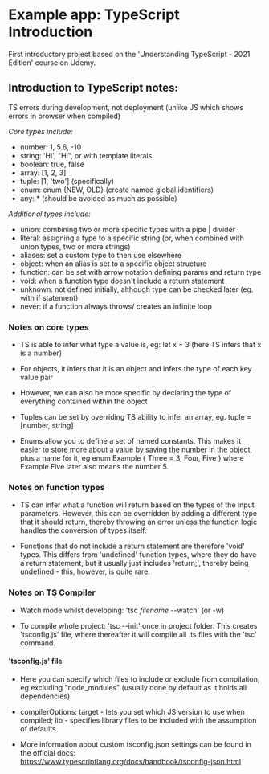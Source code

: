 # Example app: TypeScript Introduction

First introductory project based on the 'Understanding TypeScript - 2021 Edition' course on Udemy.

## Introduction to TypeScript notes:

TS errors during development, not deployment (unlike JS which shows errors in browser when compiled)

*Core types include:*
- number: 1, 5.6, -10
- string: 'Hi', "Hi", or with template literals
- boolean: true, false
- array: [1, 2, 3]
- tuple: [1, 'two'] (specifically)
- enum: enum {NEW, OLD} (create named global identifiers)
- any: * (should be avoided as much as possible)

*Additional types include:*
- union: combining two or more specific types with a pipe | divider
- literal: assigning a type to a specific string (or, when combined with union types, two or more strings)
- aliases: set a custom type to then use elsewhere
- object: when an alias is set to a specific object structure
- function: can be set with arrow notation defining params and return type
- void: when a function type doesn't include a return statement
- unknown: not defined initially, although type can be checked later (eg. with if statement)
- never: if a function always throws/ creates an infinite loop

### Notes on core types
- TS is able to infer what type a value is, eg: let x = 3 (here TS infers that x is a number)

- For objects, it infers that it is an object and infers the type of each key value pair

- However, we can also be more specific by declaring the type of everything contained within the object

- Tuples can be set by overriding TS ability to infer an array, eg. tuple = [number, string]

- Enums allow you to define a set of named constants. This makes it easier to store more about a value by saving the number in the object, plus a name for it, eg enum Example { Three = 3, Four, Five } where Example.Five later also means the number 5.

### Notes on function types

- TS can infer what a function will return based on the types of the input parameters. However, this can be overridden by adding a different type that it should return, thereby throwing an error unless the function logic handles the conversion of types itself.

- Functions that do not include a return statement are therefore 'void' types. This differs from 'undefined' function types, where they do have a return statement, but it usually just includes 'return;', thereby being undefined - this, however, is quite rare.

### Notes on TS Compiler

- Watch mode whilst developing: 'tsc *filename* --watch' (or -w)

- To compile whole project: 'tsc --init' once in project folder. This creates 'tsconfig.js' file, where thereafter it will compile all .ts files with the 'tsc' command.

#### 'tsconfig.js' file

- Here you can specify which files to include or exclude from compilation, eg excluding "node_modules" (usually done by default as it holds all dependencies)

- compilerOptions: target - lets you set which JS version to use when compiled; lib - specifies library files to be included with the assumption of defaults

- More information about custom tsconfig.json settings can be found in the official docs: https://www.typescriptlang.org/docs/handbook/tsconfig-json.html 